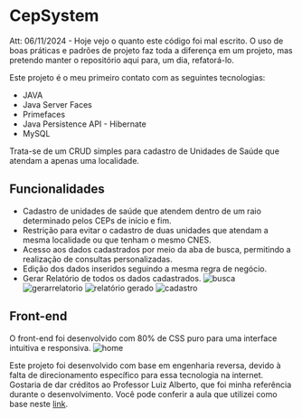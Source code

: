 # CepSystem
Att: 06/11/2024 - Hoje vejo o quanto este código foi mal escrito. O uso de boas práticas e padrões de projeto faz toda a diferença em um projeto, mas pretendo manter o repositório aqui para, um dia, refatorá-lo.


Este projeto é o meu primeiro contato com as seguintes tecnologias:

- JAVA
- Java Server Faces
- Primefaces
- Java Persistence API - Hibernate
- MySQL

Trata-se de um CRUD simples para cadastro de Unidades de Saúde que atendam a apenas uma localidade.

## Funcionalidades

- Cadastro de unidades de saúde que atendem dentro de um raio determinado pelos CEPs de início e fim.
- Restrição para evitar o cadastro de duas unidades que atendam a mesma localidade ou que tenham o mesmo CNES.
- Acesso aos dados cadastrados por meio da aba de busca, permitindo a realização de consultas personalizadas.
- Edição dos dados inseridos seguindo a mesma regra de negócio.
- Gerar Relatório de todos os dados cadastrados.
![busca](https://github.com/JunynBoy/CRUD_CepSystem/assets/103968839/0487cc2d-f072-4513-a48e-59ccf4f59042)
![gerarrelatorio](https://github.com/JunynBoy/CRUD_CepSystem/assets/103968839/f7b68082-11d3-45b3-a0f2-28a9a3020710)
![relatório gerado](https://github.com/JunynBoy/CRUD_CepSystem/assets/103968839/c7998062-4a5a-4f7c-b7af-909b93958e85)
![cadastro](https://github.com/JunynBoy/CRUD_CepSystem/assets/103968839/ebf81b45-a7f6-4b6b-bbfb-8ee3437cba2c)



## Front-end

O front-end foi desenvolvido com 80% de CSS puro para uma interface intuitiva e responsiva.
![home](https://github.com/JunynBoy/CRUD_CepSystem/assets/103968839/2330fa0f-c7ee-4cb4-8234-d72c1e78b802)


Este projeto foi desenvolvido com base em engenharia reversa, devido à falta de direcionamento específico para essa tecnologia na internet. Gostaria de dar créditos ao Professor Luiz Alberto, que foi minha referência durante o desenvolvimento. Você pode conferir a aula que utilizei como base neste [link](https://www.youtube.com/playlist?list=PLnOrFdw5rkTyj3km618OLh5nCatSELRFh).
